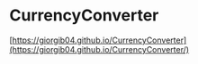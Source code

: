 ﻿# CurrencyConverter
[https://giorgib04.github.io/CurrencyConverter](https://giorgib04.github.io/CurrencyConverter/)

